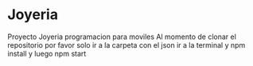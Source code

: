 # Joyeria
Proyecto Joyeria programacion para moviles
Al momento de clonar el repositorio por favor solo ir a la carpeta con el json ir a la terminal y npm install y luego npm start 
